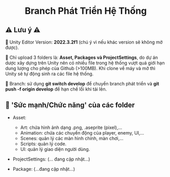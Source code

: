 <h1 align='center'> Branch Phát Triển Hệ Thống </h1> 

## ⚠️ **Lưu ý** ⚠️
🔴 Unity Editor Version: **2022.3.2f1** (chú ý vì nếu khác version sẽ không mở được).  

🔴 Chỉ upload 3 folders là: **Asset, Packages và ProjectSettings**, do dự án dược xây dựng trên Unity nên có nhiều file trong hệ thống vượt quá giới hạn dung lượng cho phép của Github (>100MB). Khi clone về máy và mở thì Unity sẽ tự động sinh ra các file hệ thống.

🔴 Branch: sử dụng **git switch develop** để chuyển branch phát triển và **git push -f origin develop** để hạn chế lỗi khi tải lên.

## 💪 **'Sức mạnh/Chức năng' của các folder**
- Asset:
  + Art: chứa hình ảnh dạng .png, .aseprite (pixel),...
  + Animation: chứa các chuyển động của player, enemy, UI,...
  + Scenes: quản lý các màn hình chính, màn chơi,...
  + Scripts: quản lý code.
  + UI: quản lý giao diện người dùng.
- ProjectSettings: (... đang cập nhật...)

- Package: (...đang cập nhật...)
  

